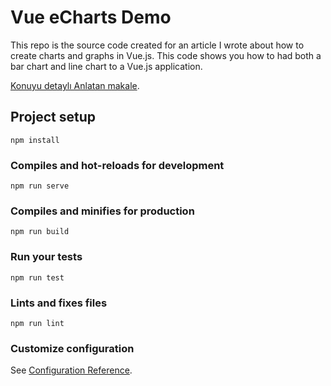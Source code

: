 # Vue eCharts Demo

This repo is the source code created for an article I wrote about how to create charts and graphs in Vue.js. This code shows you how to had both a bar chart and line chart to a Vue.js application.

[Konuyu detaylı Anlatan makale](https://medium.com/p/29f943a45d09).

## Project setup
```
npm install
```

### Compiles and hot-reloads for development
```
npm run serve
```

### Compiles and minifies for production
```
npm run build
```

### Run your tests
```
npm run test
```

### Lints and fixes files
```
npm run lint
```

### Customize configuration
See [Configuration Reference](https://cli.vuejs.org/config/).
